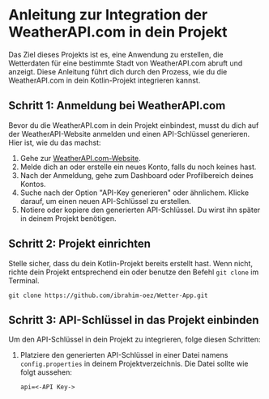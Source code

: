 # Anleitung zur Integration der WeatherAPI.com in dein Projekt

Das Ziel dieses Projekts ist es, eine Anwendung zu erstellen, die Wetterdaten für eine bestimmte Stadt von WeatherAPI.com abruft und anzeigt. Diese Anleitung führt dich durch den Prozess, wie du die WeatherAPI.com in dein Kotlin-Projekt integrieren kannst.

## Schritt 1: Anmeldung bei WeatherAPI.com

Bevor du die WeatherAPI.com in dein Projekt einbindest, musst du dich auf der WeatherAPI-Website anmelden und einen API-Schlüssel generieren. Hier ist, wie du das machst:

1. Gehe zur [WeatherAPI.com-Website](https://www.weatherapi.com/).
2. Melde dich an oder erstelle ein neues Konto, falls du noch keines hast.
3. Nach der Anmeldung, gehe zum Dashboard oder Profilbereich deines Kontos.
4. Suche nach der Option "API-Key generieren" oder ähnlichem. Klicke darauf, um einen neuen API-Schlüssel zu erstellen.
5. Notiere oder kopiere den generierten API-Schlüssel. Du wirst ihn später in deinem Projekt benötigen.

## Schritt 2: Projekt einrichten

Stelle sicher, dass du dein Kotlin-Projekt bereits erstellt hast. Wenn nicht, richte dein Projekt entsprechend ein
oder benutze den Befehl `git clone` im Terminal.

```
git clone https://github.com/ibrahim-oez/Wetter-App.git
```

## Schritt 3: API-Schlüssel in das Projekt einbinden

Um den API-Schlüssel in dein Projekt zu integrieren, folge diesen Schritten:

1. Platziere den generierten API-Schlüssel in einer Datei namens `config.properties` in deinem Projektverzeichnis. Die Datei sollte wie folgt aussehen:

   ```config.properties
   api=<-API Key->
